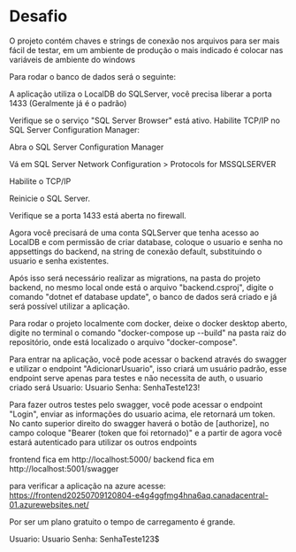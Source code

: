 # Desafio

O projeto contém chaves e strings de conexão nos arquivos para ser mais fácil de testar, em um ambiente de produção o mais indicado é colocar nas variáveis de ambiente do windows

Para rodar o banco de dados será o seguinte:

A aplicação utiliza o LocalDB do SQLServer, você precisa liberar a porta 1433 (Geralmente já é o padrão)

Verifique se o serviço "SQL Server Browser" está ativo.
Habilite TCP/IP no SQL Server Configuration Manager:

Abra o SQL Server Configuration Manager

Vá em SQL Server Network Configuration > Protocols for MSSQLSERVER

Habilite o TCP/IP

Reinicie o SQL Server.

Verifique se a porta 1433 está aberta no firewall.

Agora você precisará de uma conta SQLServer que tenha acesso ao LocalDB e com permissão de criar database, coloque o usuario e senha no appsettings do backend, na string de conexão default, substituindo o usuario e senha existentes.

Após isso será necessário realizar as migrations, na pasta do projeto backend, no mesmo local onde está o arquivo "backend.csproj", digite o comando "dotnet ef database update", o banco de dados será criado e já será possível utilizar a aplicação.

Para rodar o projeto localmente com docker, deixe o docker desktop aberto, digite no terminal o comando "docker-compose up --build" na pasta raiz do repositório, onde está localizado o arquivo "docker-compose".

Para entrar na aplicação, você pode acessar o backend através do swagger e utilizar o endpoint "AdicionarUsuario", isso criará um usuário padrão, esse endpoint serve apenas para testes e não necessita de auth, o usuario criado será 
Usuario: Usuario
Senha: SenhaTeste123!

Para fazer outros testes pelo swagger, você pode acessar o endpoint "Login", enviar as informações do usuario acima, ele retornará um token.
No canto superior direito do swagger haverá o botão de [authorize], no campo coloque "Bearer (token que foi retornado)" e a partir de agora você estará autenticado para utilizar os outros endpoints

frontend fica em http://localhost:5000/
backend fica em http://localhost:5001/swagger

para verificar a aplicação na azure acesse: https://frontend20250709120804-e4g4ggfmg4hna6aq.canadacentral-01.azurewebsites.net/

Por ser um plano gratuito o tempo de carregamento é grande.

Usuario: Usuario
Senha: SenhaTeste123$
